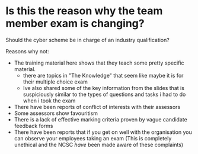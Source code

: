 # Is this the reason why the team member exam is changing?

Should the cyber scheme be in charge of an industry qualification?

Reasons why not:
* The training material here shows that they teach some pretty specific material.
  - there are topics in "The Knowledge" that seem like maybe it is for their multiple choice exam
  - Ive also shared some of the key information from the slides that is suspiciously similar to the types of questions and tasks i had to do when i took the exam
* There have been reports of conflict of interests with their assessors
* Some assessors show favouritism
* There is a lack of effective marking criteria proven by vague candidate feedback forms
* There have been reports that if you get on well with the organisation you can observe your employees taking an exam (This is completely unethical and the NCSC *have* been made aware of these complaints)

